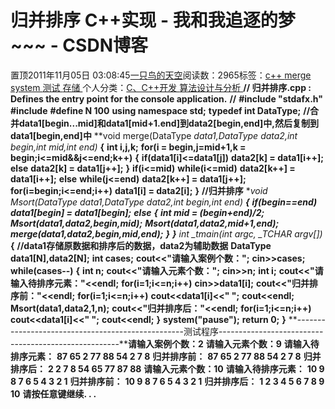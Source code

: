 
# 归并排序 C++实现 - 我和我追逐的梦~~~ - CSDN博客


置顶2011年11月05日 03:08:45[一只鸟的天空](https://me.csdn.net/heyongluoyao8)阅读数：2965标签：[c++																](https://so.csdn.net/so/search/s.do?q=c++&t=blog)[merge																](https://so.csdn.net/so/search/s.do?q=merge&t=blog)[system																](https://so.csdn.net/so/search/s.do?q=system&t=blog)[测试																](https://so.csdn.net/so/search/s.do?q=测试&t=blog)[存储																](https://so.csdn.net/so/search/s.do?q=存储&t=blog)[
							](https://so.csdn.net/so/search/s.do?q=测试&t=blog)[
																					](https://so.csdn.net/so/search/s.do?q=system&t=blog)个人分类：[C、C++开发																](https://blog.csdn.net/heyongluoyao8/article/category/908444)[算法设计与分析																](https://blog.csdn.net/heyongluoyao8/article/category/961150)[
							](https://blog.csdn.net/heyongluoyao8/article/category/908444)
[
				](https://so.csdn.net/so/search/s.do?q=system&t=blog)
[
			](https://so.csdn.net/so/search/s.do?q=system&t=blog)
[
		](https://so.csdn.net/so/search/s.do?q=merge&t=blog)
[
	](https://so.csdn.net/so/search/s.do?q=c++&t=blog)
**// 归并排序.cpp : Defines the entry point for the console application.**
**//**
**\#include "stdafx.h"**
**\#include<iostream>**
**\#define N 100**
**using namespace std;**
**typedef int DataType;**
**//合并data1[begin...mid]和data1[mid+1.end]到data2[begin,end]中,然后复制到data1[begin,end]中**
**void merge(DataType *data1,DataType *data2,int begin,int mid,int end)**
**{**
**int i,j,k;**
**for(i = begin,j=mid+1,k = begin;i<=mid&&j<=end;k++)**
**{**
**if(data1[i]<=data1[j])**
**data2[k] = data1[i++];**
**else**
**data2[k] = data1[j++];**
**}**
**if(i<=mid)**
**while(i<=mid)**
**data2[k++] = data1[i++];**
**else**
**while(j<=end)**
**data2[k++] = data1[j++];**
**for(i=begin;i<=end;i++)**
**data1[i] = data2[i];**
**}**
**//归并排序**
**void Msort(DataType *data1,DataType *data2,int begin,int end)**
**{**
**if(begin==end)**
**data1[begin] = data1[begin];**
**else**
**{**
**int mid = (begin+end)/2;**
**Msort(data1,data2,begin,mid);**
**Msort(data1,data2,mid+1,end);**
**merge(data1,data2,begin,mid,end);**
**}**
**}**
**int _tmain(int argc, _TCHAR* argv[])**
**{**
**//data1存储原数据和排序后的数据，data2为辅助数据**
**DataType data1[N],data2[N];**
**int cases;**
**cout<<"请输入案例个数：";**
**cin>>cases;**
**while(cases--)**
**{**
**int n;**
**cout<<"请输入元素个数：";**
**cin>>n;**
**int i;**
**cout<<"请输入待排序元素："<<endl;**
**for(i=1;i<=n;i++)**
**cin>>data1[i];**
**cout<<"归并排序前："<<endl;**
**for(i=1;i<=n;i++)**
**cout<<data1[i]<<" ";**
**cout<<endl;**
**Msort(data1,data2,1,n);**
**cout<<"归并排序后："<<endl;**
**for(i=1;i<=n;i++)**
**cout<<data1[i]<<" ";**
**cout<<endl;**
**}**
**system("pause");**
**return 0;**
**}**
**--------------------------------------------------测试程序-----------------------------------------------------****请输入案例个数：2**
**请输入元素个数：9**
**请输入待排序元素：**
**87 65 2 77 88 54 2 7 8**
**归并排序前：**
**87 65 2 77 88 54 2 7 8**
**归并排序后：**
**2 2 7 8 54 65 77 87 88**
**请输入元素个数：10**
**请输入待排序元素：**
**10 9 8 7 6 5 4 3 2 1**
**归并排序前：**
**10 9 8 7 6 5 4 3 2 1**
**归并排序后：**
**1 2 3 4 5 6 7 8 9 10**
**请按任意键继续. . .**

